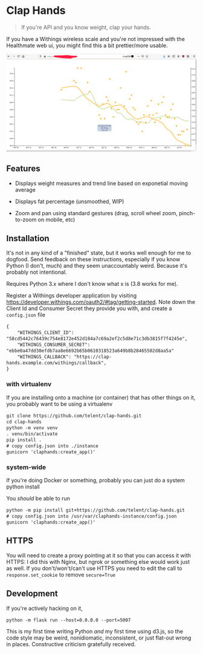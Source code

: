 # Clap Hands

> If you're API and you know weight, clap your hands.

If you have a Withings wireless scale and you're not impressed with
the Healthmate web ui, you might find this a bit prettier/more usable.

![Screenshot](screenshot.png)

## Features

* Displays weight measures and trend line based on exponetial moving average

* Displays fat percentage (unsmoothed, WIP)

* Zoom and pan using standard gestures (drag, scroll wheel zoom,
  pinch-to-zoom on mobile, etc)

## Installation

It's not in any kind of a "finished" state, but it works well enough
for me to dogfood. Send feedback on these instructions, especially if
you know Python (I don't, much) and they seem unaccountably weird.
Because it's probably not intentional.

Requires Python 3.x where I don't know what x is (3.8 works for me). 

Register a Withings developer application by visiting
https://developer.withings.com/oauth2/#tag/getting-started.  Note down
the Client Id and Consumer Secret they provide you with, and create a
`config.json` file 

```
{
    "WITHINGS_CLIENT_ID": "58cd5442c76439c754e8172e452d184a7c69a2ef2c5d8e71c3db3815f7f4245e",
    "WITHINGS_CONSUMER_SECRET": "ebbe0a47dd30efdb7aa8e6692b65b0610318523a649b8b28465502d8aa5a"
    "WITHINGS_CALLBACK": "https://clap-hands.example.com/withings/callback",
}
```

### with virtualenv

If you are installing onto a machine (or container) that has other
things on it, you probably want to be using a virtualenv

    git clone https://github.com/telent/clap-hands.git
    cd clap-hands
    python -m venv venv
    . venv/bin/activate
    pip install .
    # copy config.json into ./instance
    gunicorn 'claphands:create_app()'

### system-wide

If you're doing Docker or something, probably you can just do a system
python install

You *should* be able to run

    python -m pip install git+https://github.com/telent/clap-hands.git
    # copy config.json into /usr/var/claphands-instance/config.json
    gunicorn 'claphands:create_app()'

## HTTPS

You will need to create a proxy pointing at it so that you can access
it with HTTPS: I did this with Nginx, but ngrok or something else
would work just as well.  If you don't/won't/can't use HTTPS you need
to edit the call to `response.set_cookie` to remove `secure=True`

## Development

If you're actively hacking on it,

    python -m flask run --host=0.0.0.0 --port=5007

This is my first time writing Python *and* my first time using d3.js,
so the code style may be weird, nonidiomatic, inconsistent, or just
flat-out wrong in places.  Constructive criticism gratefully
received.
